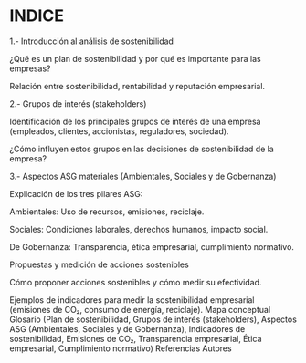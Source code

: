 # INDICE

1.- Introducción al análisis de sostenibilidad

¿Qué es un plan de sostenibilidad y por qué es importante para las empresas?

Relación entre sostenibilidad, rentabilidad y reputación empresarial.

2.- Grupos de interés (stakeholders)

Identificación de los principales grupos de interés de una empresa (empleados, clientes, accionistas, reguladores, sociedad).

¿Cómo influyen estos grupos en las decisiones de sostenibilidad de la empresa?

3.- Aspectos ASG materiales (Ambientales, Sociales y de Gobernanza)

Explicación de los tres pilares ASG:

Ambientales: Uso de recursos, emisiones, reciclaje.

Sociales: Condiciones laborales, derechos humanos, impacto social.

De Gobernanza: Transparencia, ética empresarial, cumplimiento normativo.

Propuestas y medición de acciones sostenibles

Cómo proponer acciones sostenibles y cómo medir su efectividad.

Ejemplos de indicadores para medir la sostenibilidad empresarial (emisiones de CO₂, consumo de energía, reciclaje).
Mapa conceptual
Glosario (Plan de sostenibilidad, Grupos de interés (stakeholders), Aspectos ASG (Ambientales, Sociales y de Gobernanza), Indicadores de sostenibilidad, Emisiones de CO₂, Transparencia empresarial, Ética empresarial, Cumplimiento normativo)
Referencias
Autores
